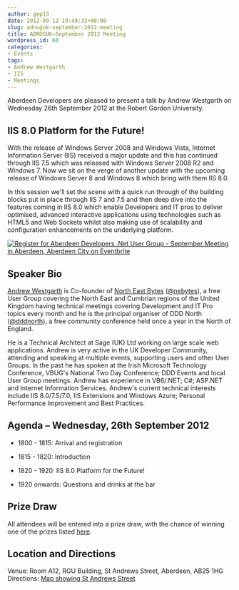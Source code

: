 ```yaml
---
author: gep13
date: 2012-09-12 19:49:32+00:00
slug: adnuguk-september-2012-meeting
title: ADNUGUK–September 2012 Meeting
wordpress_id: 60
categories:
- Events
tags:
- Andrew Westgarth
- IIS
- Meetings
---
```


Aberdeen Developers are pleased to present a talk by Andrew Westgarth on Wednesday 26th September 2012 at the Robert Gordon University.



## IIS 8.0 Platform for the Future!



With the release of Windows Server 2008 and Windows Vista, Internet Information Server (IIS) received a major update and this has continued through IIS 7.5 which was released with Windows Server 2008 R2 and Windows 7. Now we sit on the verge of another update with the upcoming release of Windows Server 8 and Windows 8 which bring with them IIS 8.0.




In this session we'll set the scene with a quick run through of the building blocks put in place through IIS 7 and 7.5 and then deep dive into the features coming in IIS 8.0 which enable Developers and IT pros to deliver optimised, advanced interactive applications using technologies such as HTML5 and Web Sockets whilst also making use of scalability and configuration enhancements on the underlying platform.



[![Register for Aberdeen Developers .Net User Group - September Meeting in Aberdeen, Aberdeen City  on Eventbrite](http://www.eventbrite.com/registerbutton?eid=2581657808)](http://adnuguk-sep2012.eventbrite.co.uk/?ref=elink)



## Speaker Bio



[Andrew Westgarth](http://www.andrewwestgarth.co.uk/Blog/default.aspx) is Co-founder of [North East Bytes](http://www.nebytes.net/) ([@nebytes](http://twitter.com/nebytes)), a free User Group covering the North East and Cumbrian regions of the United Kingdom having technical meetings covering Development and IT Pro topics every month and he is the principal organiser of DDD North ([@dddnorth](http://twitter.com/dddnorth)), a free community conference held once a year in the North of England.




He is a Technical Architect at Sage (UK) Ltd working on large scale web applications. Andrew is very active in the UK Developer Community, attending and speaking at multiple events, supporting users and other User Groups. In the past he has spoken at the Irish Microsoft Technology Conference, VBUG's National Two Day Conference; DDD Events and local User Group meetings. Andrew has experience in VB6/.NET; C#; ASP.NET and Internet Information Services. Andrew's current technical interests include IIS 8.0/7.5/7.0, IIS Extensions and Windows Azure; Personal Performance Improvement and Best Practices.



## Agenda – Wednesday, 26th September 2012




  * 1800 - 1815: Arrival and registration

  * 1815 - 1820: Introduction

  * 1820 - 1920: IIS 8.0 Platform for the Future!

  * 1920 onwards: Questions and drinks at the bar


## Prize Draw



All attendees will be entered into a prize draw, with the chance of winning one of the prizes listed [here](http://www.gep13.co.uk/blog/?p=107).



## Location and Directions



Venue: Room A12, RGU Building, St Andrews Street, Aberdeen, AB25 1HG Directions: [Map showing St Andrews Street](http://www.bing.com/maps/?v=2&cp=57.149542434132776~-2.102723645985436&lvl=17&dir=0&sty=c&eo=1&form=LMLTCC)

